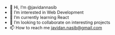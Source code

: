 - 👋 Hi, I’m @javidannasib
- 👀 I’m interested in Web Development
- 🌱 I’m currently learning React
- 💞️ I’m looking to collaborate on interesting projects
- 📫 How to reach me javidan.nasib@gmail.com
